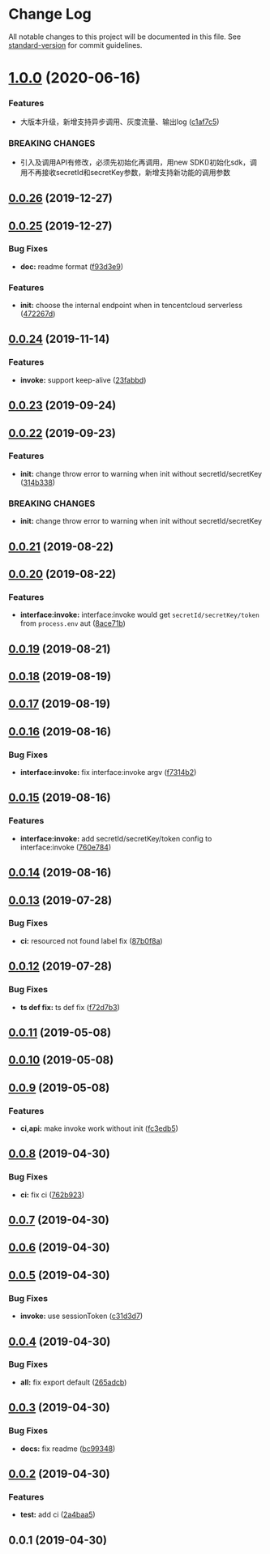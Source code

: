 # Change Log

All notable changes to this project will be documented in this file. See [standard-version](https://github.com/conventional-changelog/standard-version) for commit guidelines.

<a name="1.0.0"></a>
# [1.0.0](https://github.com/tencentyun/tencentcloud-serverless-nodejs/compare/v0.0.26...v1.0.0) (2020-06-16)


### Features

* 大版本升级，新增支持异步调用、灰度流量、输出log ([c1af7c5](https://github.com/tencentyun/tencentcloud-serverless-nodejs/commit/c1af7c5))


### BREAKING CHANGES

* 引入及调用API有修改，必须先初始化再调用，用new SDK()初始化sdk，调用不再接收secretId和secretKey参数，新增支持新功能的调用参数



<a name="0.0.26"></a>
## [0.0.26](https://github.com/Lighting-Jack/tencentcloud-serverless-nodejs/compare/v0.0.25...v0.0.26) (2019-12-27)



<a name="0.0.25"></a>
## [0.0.25](https://github.com/Lighting-Jack/tencentcloud-serverless-nodejs/compare/v0.0.24...v0.0.25) (2019-12-27)


### Bug Fixes

* **doc:** readme format ([f93d3e9](https://github.com/Lighting-Jack/tencentcloud-serverless-nodejs/commit/f93d3e9))


### Features

* **init:** choose the internal endpoint when in tencentcloud serverless ([472267d](https://github.com/Lighting-Jack/tencentcloud-serverless-nodejs/commit/472267d))



<a name="0.0.24"></a>
## [0.0.24](https://github.com/Lighting-Jack/tencentcloud-serverless-nodejs/compare/v0.0.23...v0.0.24) (2019-11-14)


### Features

* **invoke:** support keep-alive ([23fabbd](https://github.com/Lighting-Jack/tencentcloud-serverless-nodejs/commit/23fabbd))



<a name="0.0.23"></a>
## [0.0.23](https://github.com/Lighting-Jack/tencentcloud-serverless-nodejs/compare/v0.0.22...v0.0.23) (2019-09-24)



<a name="0.0.22"></a>
## [0.0.22](https://github.com/Lighting-Jack/tencentcloud-serverless-nodejs/compare/v0.0.21...v0.0.22) (2019-09-23)


### Features

* **init:** change throw error to warning when init without secretId/secretKey ([314b338](https://github.com/Lighting-Jack/tencentcloud-serverless-nodejs/commit/314b338))


### BREAKING CHANGES

* **init:** change throw error to warning when init without secretId/secretKey



<a name="0.0.21"></a>
## [0.0.21](https://github.com/Lighting-Jack/tencentcloud-serverless-nodejs/compare/v0.0.20...v0.0.21) (2019-08-22)



<a name="0.0.20"></a>
## [0.0.20](https://github.com/Lighting-Jack/tencentcloud-serverless-nodejs/compare/v0.0.19...v0.0.20) (2019-08-22)


### Features

* **interface:invoke:** interface:invoke would get `secretId/secretKey/token` from `process.env` aut ([8ace71b](https://github.com/Lighting-Jack/tencentcloud-serverless-nodejs/commit/8ace71b))



<a name="0.0.19"></a>
## [0.0.19](https://github.com/Lighting-Jack/tencentcloud-serverless-nodejs/compare/v0.0.18...v0.0.19) (2019-08-21)



<a name="0.0.18"></a>
## [0.0.18](https://github.com/Lighting-Jack/tencentcloud-serverless-nodejs/compare/v0.0.17...v0.0.18) (2019-08-19)



<a name="0.0.17"></a>
## [0.0.17](https://github.com/Lighting-Jack/tencentcloud-serverless-nodejs/compare/v0.0.16...v0.0.17) (2019-08-19)



<a name="0.0.16"></a>
## [0.0.16](https://github.com/Lighting-Jack/tencentcloud-serverless-nodejs/compare/v0.0.15...v0.0.16) (2019-08-16)


### Bug Fixes

* **interface:invoke:** fix interface:invoke argv ([f7314b2](https://github.com/Lighting-Jack/tencentcloud-serverless-nodejs/commit/f7314b2))



<a name="0.0.15"></a>
## [0.0.15](https://github.com/Lighting-Jack/tencentcloud-serverless-nodejs/compare/v0.0.14...v0.0.15) (2019-08-16)


### Features

* **interface:invoke:** add secretId/secretKey/token config to interface:invoke ([760e784](https://github.com/Lighting-Jack/tencentcloud-serverless-nodejs/commit/760e784))



<a name="0.0.14"></a>
## [0.0.14](https://github.com/Lighting-Jack/tencentcloud-serverless-nodejs/compare/v0.0.13...v0.0.14) (2019-08-16)



<a name="0.0.13"></a>
## [0.0.13](https://github.com/Lighting-Jack/tencentcloud-serverless-nodejs/compare/v0.0.12...v0.0.13) (2019-07-28)


### Bug Fixes

* **ci:** resourced not found label fix ([87b0f8a](https://github.com/Lighting-Jack/tencentcloud-serverless-nodejs/commit/87b0f8a))



<a name="0.0.12"></a>
## [0.0.12](https://github.com/Lighting-Jack/tencentcloud-serverless-nodejs/compare/v0.0.11...v0.0.12) (2019-07-28)


### Bug Fixes

* **ts def fix:** ts def fix ([f72d7b3](https://github.com/Lighting-Jack/tencentcloud-serverless-nodejs/commit/f72d7b3))



<a name="0.0.11"></a>
## [0.0.11](https://github.com/Lighting-Jack/tencentcloud-serverless-nodejs/compare/v0.0.10...v0.0.11) (2019-05-08)



<a name="0.0.10"></a>
## [0.0.10](https://github.com/Lighting-Jack/tencentcloud-serverless-nodejs/compare/v0.0.9...v0.0.10) (2019-05-08)



<a name="0.0.9"></a>
## [0.0.9](https://github.com/Lighting-Jack/tencentcloud-serverless-nodejs/compare/v0.0.8...v0.0.9) (2019-05-08)


### Features

* **ci,api:** make invoke work without init ([fc3edb5](https://github.com/Lighting-Jack/tencentcloud-serverless-nodejs/commit/fc3edb5))



<a name="0.0.8"></a>
## [0.0.8](https://github.com/Lighting-Jack/tencentcloud-serverless-nodejs/compare/v0.0.7...v0.0.8) (2019-04-30)


### Bug Fixes

* **ci:** fix ci ([762b923](https://github.com/Lighting-Jack/tencentcloud-serverless-nodejs/commit/762b923))



<a name="0.0.7"></a>
## [0.0.7](https://github.com/Lighting-Jack/tencentcloud-serverless-nodejs/compare/v0.0.6...v0.0.7) (2019-04-30)



<a name="0.0.6"></a>
## [0.0.6](https://github.com/Lighting-Jack/tencentcloud-serverless-nodejs/compare/v0.0.5...v0.0.6) (2019-04-30)



<a name="0.0.5"></a>
## [0.0.5](https://github.com/Lighting-Jack/tencentcloud-serverless-nodejs/compare/v0.0.4...v0.0.5) (2019-04-30)


### Bug Fixes

* **invoke:** use sessionToken ([c31d3d7](https://github.com/Lighting-Jack/tencentcloud-serverless-nodejs/commit/c31d3d7))



<a name="0.0.4"></a>
## [0.0.4](https://github.com/Lighting-Jack/tencentcloud-serverless-nodejs/compare/v0.0.3...v0.0.4) (2019-04-30)


### Bug Fixes

* **all:** fix export default ([265adcb](https://github.com/Lighting-Jack/tencentcloud-serverless-nodejs/commit/265adcb))



<a name="0.0.3"></a>
## [0.0.3](https://github.com/Lighting-Jack/tencentcloud-serverless-nodejs/compare/v0.0.2...v0.0.3) (2019-04-30)


### Bug Fixes

* **docs:** fix readme ([bc99348](https://github.com/Lighting-Jack/tencentcloud-serverless-nodejs/commit/bc99348))



<a name="0.0.2"></a>
## [0.0.2](https://github.com/Lighting-Jack/tencentcloud-serverless-nodejs/compare/v0.0.1...v0.0.2) (2019-04-30)


### Features

* **test:** add ci ([2a4baa5](https://github.com/Lighting-Jack/tencentcloud-serverless-nodejs/commit/2a4baa5))



<a name="0.0.1"></a>
## 0.0.1 (2019-04-30)
